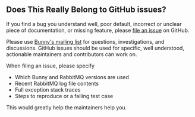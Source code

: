## Does This Really Belong to GitHub issues?

If you find a bug you understand well, poor default, incorrect or unclear piece of documentation,
or missing feature, please [file an
issue](http://github.com/ruby-amqp/bunny/issues) on GitHub.

Please use [Bunny's mailing list](http://groups.google.com/group/ruby-amqp) for questions,
investigations, and discussions. GitHub issues should be used for specific, well understood, actionable
maintainers and contributors can work on.

When filing an issue, please specify

 * Which Bunny and RabbitMQ versions are used
 * Recent RabbitMQ log file contents
 * Full exception stack traces
 * Steps to reproduce or a failing test case

This would greatly help the maintainers help you.
